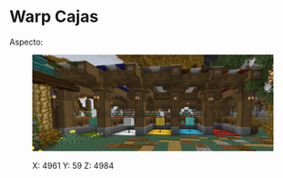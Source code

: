 # Warp Cajas

Aspecto:

<figure><img src="../../../../../.gitbook/assets/image (1) (1).png" alt=""><figcaption><p>X: 4961 Y: 59 Z: 4984</p></figcaption></figure>
